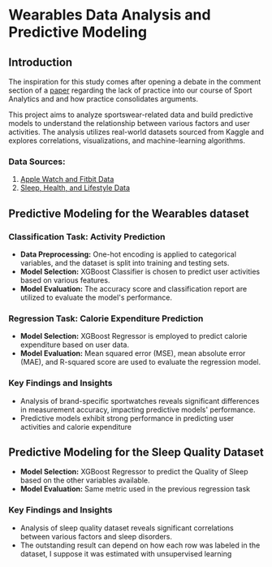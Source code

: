 # Wearables Data Analysis and Predictive Modeling

## Introduction
The inspiration for this study comes after opening a debate in the comment section of a [paper](https://via.hypothes.is/https://www.frontiersin.org/journals/physiology/articles/10.3389/fphys.2018.00743/full) regarding the lack of practice into our course of Sport Analytics and and how practice consolidates arguments.

This project aims to analyze sportswear-related data and build predictive models to understand the relationship between various factors and user activities. The analysis utilizes real-world datasets sourced from Kaggle and explores correlations, visualizations, and machine-learning algorithms.

### Data Sources:
1. [Apple Watch and Fitbit Data](https://www.kaggle.com/datasets/aleespinosa/apple-watch-and-fitbit-data)
2. [Sleep, Health, and Lifestyle Data](https://www.kaggle.com/datasets/henryshan/sleep-health-and-lifestyle)

## Predictive Modeling for the Wearables dataset

### Classification Task: Activity Prediction
- **Data Preprocessing:** One-hot encoding is applied to categorical variables, and the dataset is split into training and testing sets.
- **Model Selection:** XGBoost Classifier is chosen to predict user activities based on various features.
- **Model Evaluation:** The accuracy score and classification report are utilized to evaluate the model's performance.

### Regression Task: Calorie Expenditure Prediction
- **Model Selection:** XGBoost Regressor is employed to predict calorie expenditure based on user data.
- **Model Evaluation:** Mean squared error (MSE), mean absolute error (MAE), and R-squared score are used to evaluate the regression model.

### Key Findings and Insights
- Analysis of brand-specific sportwatches reveals significant differences in measurement accuracy, impacting predictive models' performance.
- Predictive models exhibit strong performance in predicting user activities and calorie expenditure

## Predictive Modeling for the Sleep Quality Dataset

- **Model Selection:** XGBoost Regressor to predict the Quality of Sleep based on the other variables available.
- **Model Evaluation:** Same metric used in the previous regression task

### Key Findings and Insights
- Analysis of sleep quality dataset reveals significant correlations between various factors and sleep disorders.
- The outstanding result can depend on how each row was labeled in the dataset, I suppose it was estimated with unsupervised learning
